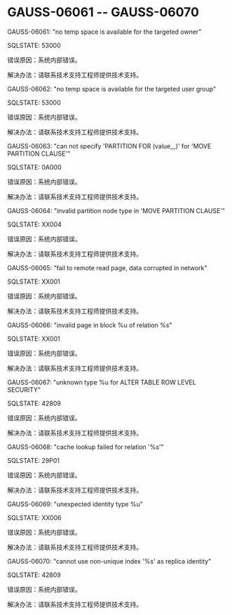 # GAUSS-06061 -- GAUSS-06070<a name="ZH-CN_TOPIC_0302073615"></a>

GAUSS-06061: "no temp space is available for the targeted owner"

SQLSTATE: 53000

错误原因：系统内部错误。

解决办法：请联系技术支持工程师提供技术支持。

GAUSS-06062: "no temp space is available for the targeted user group"

SQLSTATE: 53000

错误原因：系统内部错误。

解决办法：请联系技术支持工程师提供技术支持。

GAUSS-06063: "can not specify 'PARTITION FOR \(value,,,\)' for 'MOVE PARTITION CLAUSE'"

SQLSTATE: 0A000

错误原因：系统内部错误。

解决办法：请联系技术支持工程师提供技术支持。

GAUSS-06064: "invalid partition node type in 'MOVE PARTITION CLAUSE'"

SQLSTATE: XX004

错误原因：系统内部错误。

解决办法：请联系技术支持工程师提供技术支持。

GAUSS-06065: "fail to remote read page, data corrupted in network"

SQLSTATE: XX001

错误原因：系统内部错误。

解决办法：请联系技术支持工程师提供技术支持。

GAUSS-06066: "invalid page in block %u of relation %s"

SQLSTATE: XX001

错误原因：系统内部错误。

解决办法：请联系技术支持工程师提供技术支持。

GAUSS-06067: "unknown type %u for ALTER TABLE ROW LEVEL SECURITY"

SQLSTATE: 42809

错误原因：系统内部错误。

解决办法：请联系技术支持工程师提供技术支持。

GAUSS-06068: "cache lookup failed for relation '%s'"

SQLSTATE: 29P01

错误原因：系统内部错误。

解决办法：请联系技术支持工程师提供技术支持。

GAUSS-06069: "unexpected identity type %u"

SQLSTATE: XX006

错误原因：系统内部错误。

解决办法：请联系技术支持工程师提供技术支持。

GAUSS-06070: "cannot use non-unique index '%s' as replica identity"

SQLSTATE: 42809

错误原因：系统内部错误。

解决办法：请联系技术支持工程师提供技术支持。

